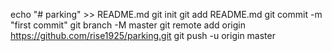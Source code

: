 echo "# parking" >> README.md
git init
git add README.md
git commit -m "first commit"
git branch -M master
git remote add origin https://github.com/rise1925/parking.git
git push -u origin master 